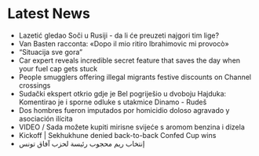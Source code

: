 # Latest News
-  Lazetić gledao Soči u Rusiji - da li će preuzeti najgori tim lige?
-  Van Basten racconta: «Dopo il mio ritiro Ibrahimovic mi provocò»
-  “Situacija sve gora”
-  Car expert reveals incredible secret feature that saves the day when your fuel cap gets stuck
-  People smugglers offering illegal migrants festive discounts on Channel crossings
-  Sudački ekspert otkrio gdje je Bel pogriješio u dvoboju Hajduka: Komentirao je i sporne odluke s utakmice Dinamo - Rudeš
-  Dos hombres fueron imputados por homicidio doloso agravado y asociación ilícita
-  VIDEO / Sada možete kupiti mirisne svijeće s aromom benzina i dizela
-  Kickoff | Sekhukhune denied back-to-back Confed Cup wins
-  إنتخاب ريم محجوب رئيسة لحزب آفاق تونس

